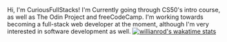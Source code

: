 Hi, I'm CuriousFullStacks! I'm Currently going through CS50's intro course, as well as The Odin Project and freeCodeCamp. I'm working towards becoming a full-stack web developer at the moment, although I'm very interested in software development as well. 
[![willianrod's wakatime stats](https://github-readme-stats.vercel.app/api/wakatime?username=CuriousFullStacks)](https://github.com/anuraghazra/github-readme-stats)

